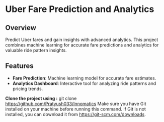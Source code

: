 # Uber Fare Prediction and Analytics

## Overview

Predict Uber fares and gain insights with advanced analytics. This project combines machine learning for accurate fare predictions and analytics for valuable ride pattern insights.

## Features

- **Fare Prediction**: Machine learning model for accurate fare estimates.
- **Analytics Dashboard**: Interactive tool for analyzing ride patterns and pricing trends.

**Clone the project using :** git clone https://github.com/Pratyush033/Innomatics
Make sure you have Git installed on your machine before running this command. If Git is not installed, you can download it from https://git-scm.com/downloads.



